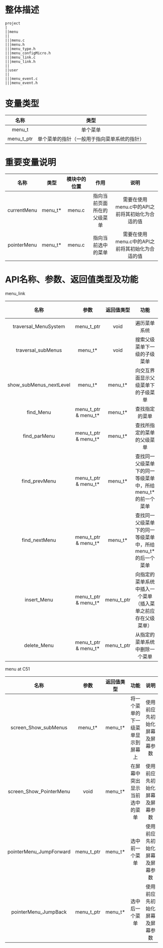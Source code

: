 # 整体描述 #

    project
    |
    ||menu
    ||
    |||menu.c
    |||menu.h
    |||menu_type.h
    |||menu_configMicro.h
    |||menu_link.c
    |||menu_link.h
    ||
    ||user
    ||
    |||menu_event.c
    |||menu_event.h

# 变量类型 #

名称 | 类型
:-: | :-:
menu_t | 单个菜单
menu_t_ptr | 单个菜单的指针（一般用于指向菜单系统的指针）

# 重要变量说明 #

名称 | 类型 | 模块中的位置 | 作用 | 说明
:-: | :-: | :-: | :-: |:-:
currentMenu | menu_t* | menu.c | 指向当前页面所在的父级菜单 | 需要在使用menu.c中的API之前将其初始化为合适的值
pointerMenu | menu_t* | menu.c | 指向当前选中的菜单 | 需要在使用menu.c中的API之前将其初始化为合适的值

# API名称、参数、返回值类型及功能 #

menu_link

名称 | 参数 | 返回值类型 | 功能 | 说明
:-: | :-: | :-: | :-: | :-:
traversal_MenuSystem | menu_t_ptr | void | 遍历菜单系统 | -
traversal_subMenus | menu_t* | void | 搜索父级菜单下一级的子级菜单 | -
show_subMenus_nextLevel | menu_t* | menu_t* | 向交互界面显示父级菜单下的子级菜单 | -
find_Menu | menu_t_ptr & menu_t* | menu_t* | 查找指定的菜单 | -
find_parMenu | menu_t_ptr & menu_t* | menu_t* | 查找所指定的菜单的父级菜单 | -
find_prevMenu | menu_t_ptr & menu_t* | menu_t* | 查找同一父级菜单下的同一等级菜单中，所给menu_t*的前一个菜单 | -
find_nextMenu | menu_t_ptr & menu_t* | menu_t* | 查找同一父级菜单下的同一等级菜单中，所给menu_t*的后一个菜单 | -
insert_Menu | menu_t_ptr & menu_t* | menu_t_ptr | 向指定的菜单系统中插入一个菜单（插入菜单之前应存在父级菜单） | -
delete_Menu | menu_t_ptr & menu_t* | menu_t_ptr | 从指定的菜单系统中删除一个菜单 | -

menu at C51

名称 | 参数 | 返回值类型 | 功能 | 说明
:-: | :-: | :-: | :-: | :-:
screen_Show_subMenus | menu_t* | menu_t* | 将一个菜单的下一级菜单显示到屏幕上 | 使用前应先初始化屏幕及屏幕参数
screen_Show_PointerMenu | void | menu_t* | 在屏幕中突出显示当前选中的菜单 | 使用前应先初始化屏幕及屏幕参数
pointerMenu_JumpForward | menu_t_ptr | menu_t* | 选中前一个菜单 | 使用前应先初始化屏幕及屏幕参数
pointerMenu_JumpBack | menu_t_ptr | menu_t* | 选中后一个菜单 | 使用前应先初始化屏幕及屏幕参数
